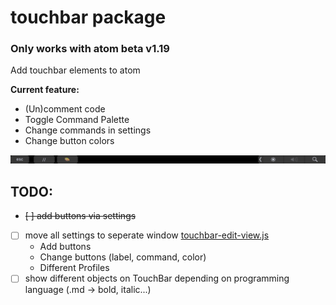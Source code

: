 # touchbar package

### Only works with atom beta v1.19

Add touchbar elements to atom

__Current feature:__
- (Un)comment code
- Toggle Command Palette
- Change commands in settings
- Change button colors

![touchbar screenshot](touch_screenshot.png)

## TODO:
- ~~[ ] add buttons via settings~~
- [ ] move all settings to seperate window [touchbar-edit-view.js](touchbar-edit-view.js)
  - Add buttons
  - Change buttons (label, command, color)
  - Different Profiles
- [ ] show different objects on TouchBar depending on programming language (.md -> bold, italic...)
